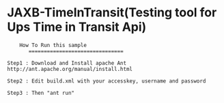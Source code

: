 JAXB-TimeInTransit(Testing tool for Ups Time in Transit Api)
==============================================================

    
		How To Run this sample
           ===============================

	Step1 : Download and Install apache Ant http://ant.apache.org/manual/install.html

	Step2 : Edit build.xml with your accesskey, username and password

	Step3 : Then "ant run" 
